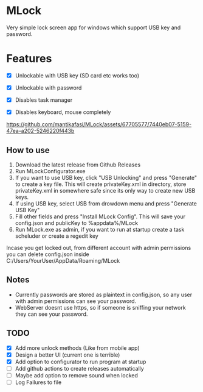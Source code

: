 # MLock 
Very simple lock screen app for windows which support USB key and password.


# Features
- [x] Unlockable with USB key (SD card etc works too)
- [x] Unlockable with password
- [x] Disables task manager
- [x] Disables keyboard, mouse completely


https://github.com/mantikafasi/MLock/assets/67705577/7440eb07-5159-47ea-a202-5246220f443b


## How to use

1. Download the latest release from Github Releases
2. Run MLockConfigurator.exe
3. If you want to use USB key, click "USB Unlocking" and press "Generate" to create a key file. This will create privateKey.xml in directory, store privateKey.xml in somewhere safe since its only way to create new USB keys.
4. If using USB key, select USB from drowdown menu and press "Generate USB Key"
5. Fill other fields and press "Install MLock Config". This will save your config.json and publicKey to %appdata%/MLock
6. Run MLock.exe as admin, if you want to run at startup create a task scheluder or create a regedit key

Incase you get locked out, from different account with admin permissions you can delete config.json inside C:/Users/YourUser/AppData/Roaming/MLock

## Notes
- Currently passwords are stored as plaintext in config.json, so any user with admin permissions can see your password.
- WebServer doesnt use https, so if someone is sniffing your network they can see your password.

## TODO
- [x] Add more unlock methods (Like from mobile app)
- [x] Design a better UI (current one is terrible)
- [x] Add option to configurator to run program at startup
- [ ] Add github actions to create releases automatically
- [ ] Maybe add option to remove sound when locked
- [ ] Log Failures to file
